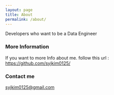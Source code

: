 ```yaml
---
layout: page
title: About
permalink: /about/
---
```


Developers who want to be a Data Engineer

### More Information

If you want to more Info about me. follow this url : https://github.com/syjkim0125/

### Contact me

[syjkim0125@gmail.com](mailto:syjkim0125@gmail.com)
